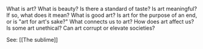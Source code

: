 What is art? What is beauty? Is there a standard of taste? Is art meaningful? If so, what does it mean? What is good art? Is art for the purpose of an end, or is "art for art's sake?" What connects us to art? How does art affect us? Is some art unethical? Can art corrupt or elevate societies?

See: [[The sublime]]